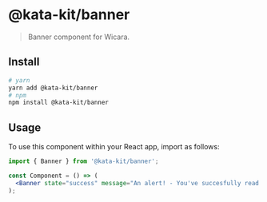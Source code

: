 # @kata-kit/banner

> Banner component for Wicara.

## Install

```sh
# yarn
yarn add @kata-kit/banner
# npm
npm install @kata-kit/banner
```

## Usage

To use this component within your React app, import as follows:

```jsx
import { Banner } from '@kata-kit/banner';

const Component = () => (
  <Banner state="success" message="An alert! - You've succesfully read it." />
);
```
